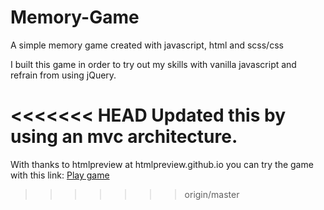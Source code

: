 # Memory-Game
A simple memory game created with javascript, html and scss/css

I built this game in order to try out my skills with vanilla javascript and refrain from using jQuery.

<<<<<<< HEAD
Updated this by using an mvc architecture.
=======
With thanks to htmlpreview at htmlpreview.github.io you can try the game with this link: <a href="https://htmlpreview.github.io/?https://github.com/letobbe/Memory-Game/blob/master/index.html">Play game</a>
>>>>>>> origin/master
